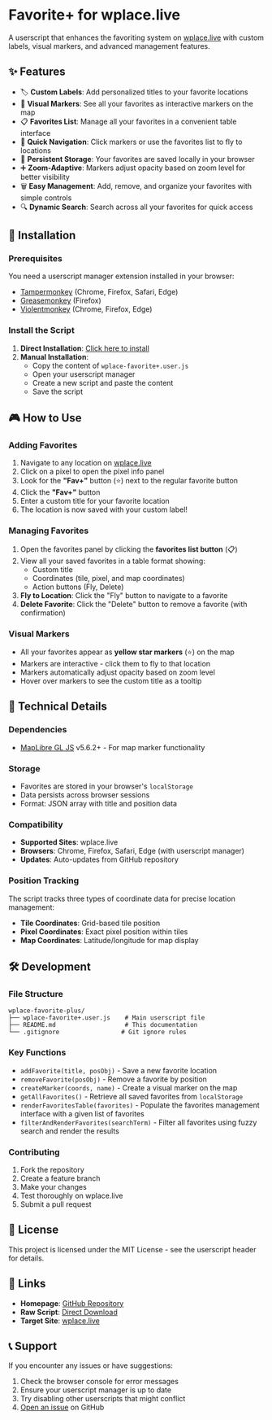# Favorite+ for wplace.live

A userscript that enhances the favoriting system on [wplace.live](https://wplace.live) with custom labels, visual markers, and advanced management features.

## ✨ Features

- 🏷️ **Custom Labels**: Add personalized titles to your favorite locations
- 📍 **Visual Markers**: See all your favorites as interactive markers on the map
- 📋 **Favorites List**: Manage all your favorites in a convenient table interface
- 🎯 **Quick Navigation**: Click markers or use the favorites list to fly to locations
- 💾 **Persistent Storage**: Your favorites are saved locally in your browser
- ➕ **Zoom-Adaptive**: Markers adjust opacity based on zoom level for better visibility
- 🗑️ **Easy Management**: Add, remove, and organize your favorites with simple controls
- 🔍 **Dynamic Search**: Search across all your favorites for quick access

## 🚀 Installation

### Prerequisites
You need a userscript manager extension installed in your browser:
- [Tampermonkey](https://www.tampermonkey.net/) (Chrome, Firefox, Safari, Edge)
- [Greasemonkey](https://www.greasespot.net/) (Firefox)
- [Violentmonkey](https://violentmonkey.github.io/) (Chrome, Firefox, Edge)

### Install the Script
1. **Direct Installation**: [Click here to install](https://github.com/allanf181/wplace-favorite-plus/raw/refs/heads/master/wplace-favorite+.user.js)
2. **Manual Installation**:
   - Copy the content of `wplace-favorite+.user.js`
   - Open your userscript manager
   - Create a new script and paste the content
   - Save the script

## 🎮 How to Use

### Adding Favorites
1. Navigate to any location on [wplace.live](https://wplace.live)
2. Click on a pixel to open the pixel info panel
3. Look for the **"Fav+"** button (⭐) next to the regular favorite button
4. Click the **"Fav+"** button
5. Enter a custom title for your favorite location
6. The location is now saved with your custom label!

### Managing Favorites
1. Open the favorites panel by clicking the **favorites list button** (📋)
2. View all your saved favorites in a table format showing:
   - Custom title
   - Coordinates (tile, pixel, and map coordinates)
   - Action buttons (Fly, Delete)
3. **Fly to Location**: Click the "Fly" button to navigate to a favorite
4. **Delete Favorite**: Click the "Delete" button to remove a favorite (with confirmation)

### Visual Markers
- All your favorites appear as **yellow star markers** (⭐) on the map
- Markers are interactive - click them to fly to that location
- Markers automatically adjust opacity based on zoom level
- Hover over markers to see the custom title as a tooltip

## 🔧 Technical Details

### Dependencies
- [MapLibre GL JS](https://maplibre.org/) v5.6.2+ - For map marker functionality

### Storage
- Favorites are stored in your browser's `localStorage`
- Data persists across browser sessions
- Format: JSON array with title and position data

### Compatibility
- **Supported Sites**: wplace.live
- **Browsers**: Chrome, Firefox, Safari, Edge (with userscript manager)
- **Updates**: Auto-updates from GitHub repository

### Position Tracking
The script tracks three types of coordinate data for precise location management:
- **Tile Coordinates**: Grid-based tile position
- **Pixel Coordinates**: Exact pixel position within tiles  
- **Map Coordinates**: Latitude/longitude for map display

## 🛠️ Development

### File Structure
```
wplace-favorite-plus/
├── wplace-favorite+.user.js    # Main userscript file
├── README.md                   # This documentation
└── .gitignore                 # Git ignore rules
```

### Key Functions
- `addFavorite(title, posObj)` - Save a new favorite location
- `removeFavorite(posObj)` - Remove a favorite by position
- `createMarker(coords, name)` - Create a visual marker on the map
- `getAllFavorites()` - Retrieve all saved favorites from `localStorage`
- `renderFavoritesTable(favorites)` - Populate the favorites management interface with a given list of favorites
- `filterAndRenderFavorites(searchTerm)` - Filter all favorites using fuzzy search and render the results

### Contributing
1. Fork the repository
2. Create a feature branch
3. Make your changes
4. Test thoroughly on wplace.live
5. Submit a pull request

## 📄 License

This project is licensed under the MIT License - see the userscript header for details.

## 🔗 Links

- **Homepage**: [GitHub Repository](https://github.com/allanf181/wplace-favorite-plus)
- **Raw Script**: [Direct Download](https://github.com/allanf181/wplace-favorite-plus/raw/refs/heads/master/wplace-favorite+.user.js)
- **Target Site**: [wplace.live](https://wplace.live)

## 📞 Support

If you encounter any issues or have suggestions:
1. Check the browser console for error messages
2. Ensure your userscript manager is up to date
3. Try disabling other userscripts that might conflict
4. [Open an issue](https://github.com/allanf181/wplace-favorite-plus/issues) on GitHub
